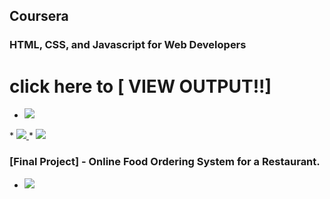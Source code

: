 ## Coursera 
### HTML, CSS, and Javascript for Web Developers





# click here to [ VIEW OUTPUT!!]
* <a href=https://polkam-vineeth.github.io/WebApp-Projects/Module-2>
   <img src=https://img.shields.io/badge/2nd-Module-brightgreen>
</a>
* <a href=https://polkam-vineeth.github.io/WebApp-Projects/Module-3/index.html>
   <img src=https://img.shields.io/badge/3rd-Module-brightgreen>
</a>
* <a href=https://polkam-vineeth.github.io/WebApp-Projects/Module-4/index.html>
   <img src=https://img.shields.io/badge/4th-Module-brightgreen>
</a>

### [Final Project] - Online Food Ordering System for a Restaurant.

* <a href=https://polkam-vineeth.github.io/WebApp-Projects/Module-5/index.html>
   <img src=https://img.shields.io/badge/5th-Module-brightgreen>
</a>

